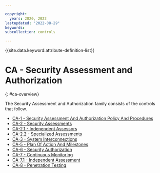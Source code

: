 ```yaml
---

copyright:
  years: 2020, 2022
lastupdated: "2022-08-29"
keywords: 
subcollection: controls

---
```




{{site.data.keyword.attribute-definition-list}}

# CA - Security Assessment and Authorization
{: #ca-overview}

The Security Assessment and Authorization family consists of the controls that follow.

- [CA-1 - Security Assessment And Authorization Policy And Procedures](/docs/controls?topic=controls-ca-1)
- [CA-2 - Security Assessments](/docs/controls?topic=controls-ca-2)
- [CA-2.1 - Independent Assessors](/docs/controls?topic=controls-ca-2.1)
- [CA-2.2 - Specialized Assessments](/docs/controls?topic=controls-ca-2.2)
- [CA-3 - System Interconnections](/docs/controls?topic=controls-ca-3)
- [CA-5 - Plan Of Action And Milestones](/docs/controls?topic=controls-ca-5)
- [CA-6 - Security Authorization](/docs/controls?topic=controls-ca-6)
- [CA-7 - Continuous Monitoring](/docs/controls?topic=controls-ca-7)
- [CA-7.1 - Independent Assessment](/docs/controls?topic=controls-ca-7.1)
- [CA-8 - Penetration Testing](/docs/controls?topic=controls-ca-8)



